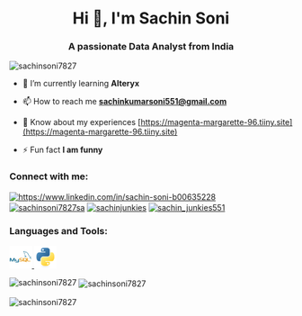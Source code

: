 <h1 align="center">Hi 👋, I'm Sachin Soni</h1>
<h3 align="center">A passionate Data Analyst from India</h3>


<p align="left"> <img src="https://komarev.com/ghpvc/?username=sachinsoni7827&label=Profile%20views&color=0e75b6&style=flat" alt="sachinsoni7827" /> </p>

- 🌱 I’m currently learning **Alteryx**

- 📫 How to reach me **sachinkumarsoni551@gmail.com**

- 📄 Know about my experiences [https://magenta-margarette-96.tiiny.site](https://magenta-margarette-96.tiiny.site)

- ⚡ Fun fact **I am funny**

<h3 align="left">Connect with me:</h3>
<p align="left">
<a href="https://linkedin.com/in/https://www.linkedin.com/in/sachin-soni-b00635228" target="blank"><img align="center" src="https://raw.githubusercontent.com/rahuldkjain/github-profile-readme-generator/master/src/images/icons/Social/linked-in-alt.svg" alt="https://www.linkedin.com/in/sachin-soni-b00635228" height="30" width="40" /></a>
<a href="https://kaggle.com/sachinsoni7827sa" target="blank"><img align="center" src="https://raw.githubusercontent.com/rahuldkjain/github-profile-readme-generator/master/src/images/icons/Social/kaggle.svg" alt="sachinsoni7827sa" height="30" width="40" /></a>
<a href="https://instagram.com/sachinjunkies" target="blank"><img align="center" src="https://raw.githubusercontent.com/rahuldkjain/github-profile-readme-generator/master/src/images/icons/Social/instagram.svg" alt="sachinjunkies" height="30" width="40" /></a>
<a href="https://www.youtube.com/c/sachin_junkies551" target="blank"><img align="center" src="https://raw.githubusercontent.com/rahuldkjain/github-profile-readme-generator/master/src/images/icons/Social/youtube.svg" alt="sachin_junkies551" height="30" width="40" /></a>
</p>

<h3 align="left">Languages and Tools:</h3>
<p align="left"> <a href="https://www.mysql.com/" target="_blank" rel="noreferrer"> <img src="https://raw.githubusercontent.com/devicons/devicon/master/icons/mysql/mysql-original-wordmark.svg" alt="mysql" width="40" height="40"/> </a> <a href="https://www.python.org" target="_blank" rel="noreferrer"> <img src="https://raw.githubusercontent.com/devicons/devicon/master/icons/python/python-original.svg" alt="python" width="40" height="40"/> </a> </p>

<p><img align="left" src="https://github-readme-stats.vercel.app/api/top-langs?username=sachinsoni7827&show_icons=true&locale=en&layout=compact" alt="sachinsoni7827" /></p>

<p>&nbsp;<img align="center" src="https://github-readme-stats.vercel.app/api?username=sachinsoni7827&show_icons=true&locale=en" alt="sachinsoni7827" /></p>

<p><img align="center" src="https://github-readme-streak-stats.herokuapp.com/?user=sachinsoni7827&" alt="sachinsoni7827" /></p>
